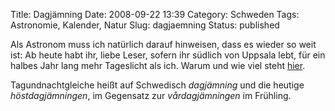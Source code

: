 Title: Dagjämning
Date: 2008-09-22 13:39
Category: Schweden
Tags: Astronomie, Kalender, Natur
Slug: dagjaemning
Status: published

Als Astronom muss ich natürlich darauf hinweisen, dass es wieder so weit
ist: Ab heute habt ihr, liebe Leser, sofern ihr südlich von Uppsala
lebt, für ein halbes Jahr lang mehr Tageslicht als ich. Warum und wie
viel steht [hier](http://www.fiket.de/2006/11/04/schatten-und-licht/).

Tagundnachtgleiche heißt auf Schwedisch *dagjämning* und die heutige
*höstdagjämningen*, im Gegensatz zur *vårdagjämningen* im Frühling.

